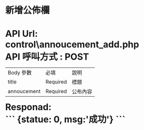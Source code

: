  <h1>新增公佈欄<h1>
  API Url: control\annoucement_add.php <BR>
  API 呼叫方式 : POST <br>
  <table>
     <tr>
        <td>Body 參數</td>
        <td>必填</td>
        <td>說明</td>
     </tr>
     <tr>
        <td>title</td>
        <td>Required</td>
        <td>標題</td>
     </tr>
     <tr>
        <td>annoucement</td>
        <td>Required</td>
        <td>公布內容</td>
     </tr>
  </table>
  Responad:<br>
  ```
  {statue: 0, msg:'成功'}
  ```
